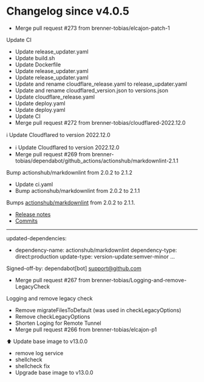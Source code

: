 # Changelog since v4.0.5
- Merge pull request #273 from brenner-tobias/elcajon-patch-1

Update CI 
- Update release_updater.yaml 
- Update build.sh 
- Update Dockerfile 
- Update release_updater.yaml 
- Update release_updater.yaml 
- Update and rename cloudflare_release.yaml to release_updater.yaml 
- Update and rename cloudflared_version.json to versions.json 
- Update cloudflare_release.yaml 
- Update deploy.yaml 
- Update deploy.yaml 
- Update CI 
- Merge pull request #272 from brenner-tobias/cloudflared-2022.12.0

ℹ️ Update Cloudflared to version 2022.12.0 
- ℹ️ Update Cloudflared to version 2022.12.0 
- Merge pull request #269 from brenner-tobias/dependabot/github_actions/actionshub/markdownlint-2.1.1

Bump actionshub/markdownlint from 2.0.2 to 2.1.2 
- Update ci.yaml 
- Bump actionshub/markdownlint from 2.0.2 to 2.1.1

Bumps [actionshub/markdownlint](https://github.com/actionshub/markdownlint) from 2.0.2 to 2.1.1.
- [Release notes](https://github.com/actionshub/markdownlint/releases)
- [Commits](https://github.com/actionshub/markdownlint/compare/2.0.2...V2.1.1)

---
updated-dependencies:
- dependency-name: actionshub/markdownlint
  dependency-type: direct:production
  update-type: version-update:semver-minor
...

Signed-off-by: dependabot[bot] <support@github.com> 
- Merge pull request #267 from brenner-tobias/Logging-and-remove-LegacyCheck

Logging and remove legacy check 
- Remove migrateFilesToDefault (was used in checkLegacyOptions) 
- Remove checkLegacyOptions 
- Shorten Loging for Remote Tunnel 
- Merge pull request #266 from brenner-tobias/elcajon-p1

⬆️ Update base image to v13.0.0 
- remove log service 
- shellcheck 
- shellcheck fix 
- Upgrade base image to v13.0.0 
